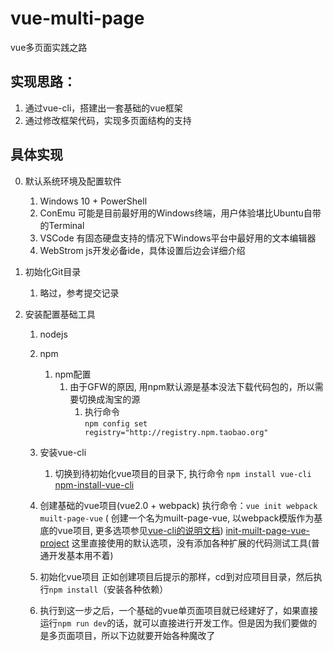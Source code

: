 # vue-multi-page
vue多页面实践之路

##  实现思路：
1.  通过vue-cli，搭建出一套基础的vue框架
2.  通过修改框架代码，实现多页面结构的支持

##  具体实现

0.  默认系统环境及配置软件
    1.  Windows 10 + PowerShell
    2.  ConEmu
        可能是目前最好用的Windows终端，用户体验堪比Ubuntu自带的Terminal
    3.  VSCode
        有固态硬盘支持的情况下Windows平台中最好用的文本编辑器
    4.  WebStrom
        js开发必备ide，具体设置后边会详细介绍


1.  初始化Git目录
    1.  略过，参考提交记录
2.  安装配置基础工具
    1.  nodejs
    2.  npm
        1.  npm配置
            1.  由于GFW的原因, 用npm默认源是基本没法下载代码包的，所以需要切换成淘宝的源
                1.  执行命令  
                    ` npm config set registry="http://registry.npm.taobao.org" `

    3.  安装vue-cli
        1.  切换到待初始化vue项目的目录下, 执行命令 `npm install vue-cli`
            [npm-install-vue-cli](./img/npm-install-vue-cli.png)
    4.  创建基础的vue项目(vue2.0 + webpack)
        执行命令：`vue init webpack muilt-page-vue` ( 创建一个名为muilt-page-vue, 以webpack模版作为基底的vue项目, 更多选项参见[vue-cli的说明文档](https://github.com/vuejs/vue-cli))
        [init-muilt-page-vue-project](./img/init-muilt-page-vue-project.png)
        这里直接使用的默认选项，没有添加各种扩展的代码测试工具(普通开发基本用不着)
    5.  初始化vue项目
        正如创建项目后提示的那样，cd到对应项目目录，然后执行`npm install`（安装各种依赖）
    6.  执行到这一步之后，一个基础的vue单页面项目就已经建好了，如果直接运行`npm run dev`的话，就可以直接进行开发工作。但是因为我们要做的是多页面项目，所以下边就要开始各种魔改了

